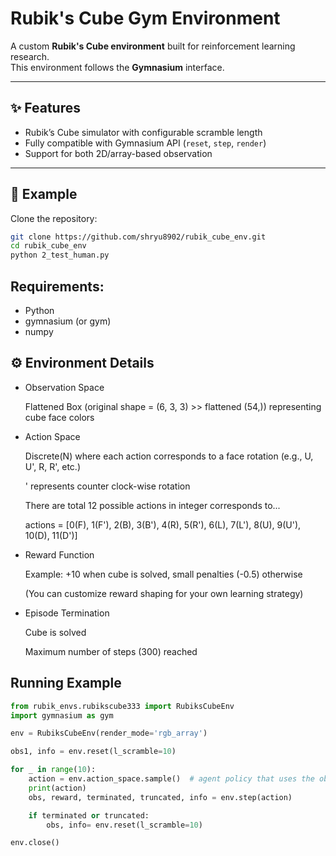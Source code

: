 # Rubik's Cube Gym Environment

A custom **Rubik's Cube environment** built for reinforcement learning research.  
This environment follows the **Gymnasium** interface.

---

## ✨ Features
- Rubik’s Cube simulator with configurable scramble length
- Fully compatible with Gymnasium API (`reset`, `step`, `render`)
- Support for both 2D/array-based observation
---

## 🚀 Example

Clone the repository:
```bash
git clone https://github.com/shryu8902/rubik_cube_env.git
cd rubik_cube_env
python 2_test_human.py
```
## Requirements:

- Python 
- gymnasium (or gym)
- numpy

## ⚙️ Environment Details

- Observation Space

  Flattened Box (original shape = (6, 3, 3) >>  flattened (54,)) representing cube face colors
  
- Action Space

  Discrete(N) where each action corresponds to a face rotation (e.g., U, U', R, R', etc.)

  ' represents counter clock-wise rotation

  There are total 12 possible actions in integer corresponds to... 
  
  actions = [0(F), 1(F'), 2(B), 3(B'), 4(R), 5(R'), 6(L), 7(L'), 8(U), 9(U'), 10(D), 11(D')] 


- Reward Function

  Example: +10 when cube is solved, small penalties (-0.5) otherwise

  (You can customize reward shaping for your own learning strategy)

- Episode Termination

  Cube is solved

  Maximum number of steps (300) reached

## Running Example

```python
from rubik_envs.rubikscube333 import RubiksCubeEnv
import gymnasium as gym

env = RubiksCubeEnv(render_mode='rgb_array')

obs1, info = env.reset(l_scramble=10)

for _ in range(10):
    action = env.action_space.sample()  # agent policy that uses the observation and info
    print(action)
    obs, reward, terminated, truncated, info = env.step(action)

    if terminated or truncated:
        obs, info= env.reset(l_scramble=10)

env.close()
```

